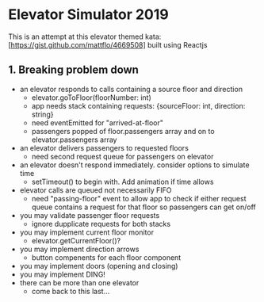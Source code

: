 # Elevator Simulator 2019

This is an attempt at this elevator themed kata: [https://gist.github.com/mattflo/4669508] built using Reactjs

## 1. Breaking problem down
* an elevator responds to calls containing a source floor and direction
    * elevator.goToFloor(floorNumber: int)
    * app needs stack containing requests: {sourceFloor: int, direction: string}
    * need eventEmitted for "arrived-at-floor"
    * passengers popped of floor.passengers array and on to elevator.passengers array
* an elevator delivers passengers to requested floors
    * need second request queue for passengers on elevator
* an elevator doesn't respond immediately. consider options to simulate time
    * setTimeout() to begin with. Add animation if time allows
* elevator calls are queued not necessarily FIFO
    * need "passing-floor" event to allow app to check if either request queue contains a request for that floor so passengers can get on/off
* you may validate passenger floor requests
    * ignore dupplicate requests for both stacks
* you may implement current floor monitor
    * elevator.getCurrentFloor()?
* you may implement direction arrows
    * button compenents for each floor component
* you may implement doors (opening and closing)
* you may implement DING!
* there can be more than one elevator
    * come back to this last...


